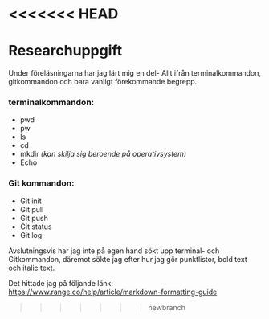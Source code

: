 <<<<<<< HEAD
=======
# Researchuppgift

Under föreläsningarna har jag lärt mig en del- Allt ifrån terminalkommandon, gitkommandon och bara vanligt förekommande begrepp.

### **terminalkommandon:**
- pwd
- pw
- ls
- cd
- mkdir *(kan skilja sig beroende på operativsystem)*
- Echo

### **Git kommandon:**
- Git init
- Git pull
- Git push
- Git status
- Git log

Avslutningsvis har jag inte på egen hand sökt upp terminal- och Gitkommandon, däremot sökte jag efter hur jag gör punktlistor, bold text och italic text.

  Det hittade jag på följande länk: https://www.range.co/help/article/markdown-formatting-guide



>>>>>>> newbranch
